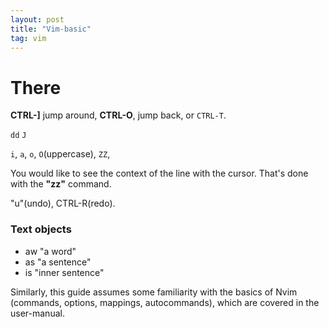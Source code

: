 ```yaml
---
layout: post
title: "Vim-basic"
tag: vim
---
```




# There 

**CTRL-]** jump around, **CTRL-O**, jump back, or `CTRL-T`.

`dd`
`J`

`i`, `a`, `o`, `O`(uppercase), 
`ZZ`,

You would like to see the context of the line with the cursor.  That's done with the **"zz"** command.


"u"(undo), CTRL-R(redo).

### Text objects
- aw "a word"
- as "a sentence"
- is "inner sentence"

Similarly, this guide assumes some familiarity with the basics of Nvim
(commands, options, mappings, autocommands), which are covered in the
user-manual.
